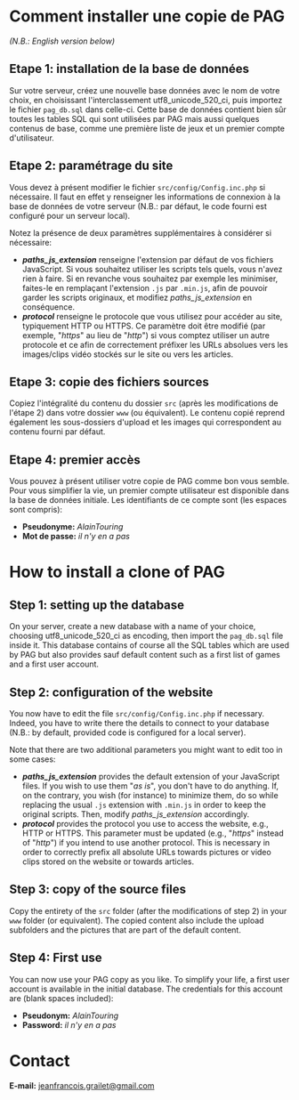 # Comment installer une copie de PAG

_(N.B.: English version below)_

## Etape 1: installation de la base de données
Sur votre serveur, créez une nouvelle base données avec le nom de votre choix, en choisissant 
l'interclassement utf8_unicode_520_ci, puis importez le fichier `pag_db.sql` dans celle-ci. Cette 
base de données contient bien sûr toutes les tables SQL qui sont utilisées par PAG mais aussi 
quelques contenus de base, comme une première liste de jeux et un premier compte d'utilisateur.

## Etape 2: paramétrage du site
Vous devez à présent modifier le fichier `src/config/Config.inc.php` si nécessaire. Il faut en 
effet y renseigner les informations de connexion à la base de données de votre serveur (N.B.: par 
défaut, le code fourni est configuré pour un serveur local).

Notez la présence de deux paramètres supplémentaires à considérer si nécessaire:

* **_paths\_js\_extension_** renseigne l'extension par défaut de vos fichiers JavaScript. Si vous 
  souhaitez utiliser les scripts tels quels, vous n'avez rien à faire. Si en revanche vous 
  souhaitez par exemple les minimiser, faites-le en remplaçant l'extension `.js` par `.min.js`, 
  afin de pouvoir garder les scripts originaux, et modifiez _paths_js_extension_ en conséquence.
* **_protocol_** renseigne le protocole que vous utilisez pour accéder au site, typiquement HTTP 
  ou HTTPS. Ce paramètre doit être modifié (par exemple, "_https_" au lieu de "_http_") si vous 
  comptez utiliser un autre protocole et ce afin de correctement préfixer les URLs absolues vers 
  les images/clips vidéo stockés sur le site ou vers les articles.

## Etape 3: copie des fichiers sources
Copiez l'intégralité du contenu du dossier `src` (après les modifications de l'étape 2) dans votre 
dossier `www` (ou équivalent). Le contenu copié reprend également les sous-dossiers d'upload et les 
images qui correspondent au contenu fourni par défaut.

## Etape 4: premier accès
Vous pouvez à présent utiliser votre copie de PAG comme bon vous semble. Pour vous simplifier la 
vie, un premier compte utilisateur est disponible dans la base de données initiale. Les 
identifiants de ce compte sont (les espaces sont compris):

* **Pseudonyme:** _AlainTouring_
* **Mot de passe:** _il n'y en a pas_

# How to install a clone of PAG

## Step 1: setting up the database
On your server, create a new database with a name of your choice, choosing utf8_unicode_520_ci as 
encoding, then import the `pag_db.sql` file inside it. This database contains of course all the 
SQL tables which are used by PAG but also provides sauf default content such as a first list of 
games and a first user account.

## Step 2: configuration of the website
You now have to edit the file `src/config/Config.inc.php` if necessary. Indeed, you have 
to write there the details to connect to your database (N.B.: by default, provided code is 
configured for a local server).

Note that there are two additional parameters you might want to edit too in some cases:

* **_paths\_js\_extension_** provides the default extension of your JavaScript files. If you wish 
  to use them "_as is_", you don't have to do anything. If, on the contrary, you wish (for 
  instance) to minimize them, do so while replacing the usual `.js` extension with `.min.js` in 
  order to keep the original scripts. Then, modify _paths_js_extension_ accordingly.
* **_protocol_** provides the protocol you use to access the website, e.g., HTTP or HTTPS. This 
  parameter must be updated (e.g., "_https_" instead of "_http_") if you intend to use another 
  protocol. This is necessary in order to correctly prefix all absolute URLs towards pictures or 
  video clips stored on the website or towards articles.

## Step 3: copy of the source files
Copy the entirety of the `src` folder (after the modifications of step 2) in your `www` folder (or 
equivalent). The copied content also include the upload subfolders and the pictures that are part 
of the default content.

## Step 4: First use
You can now use your PAG copy as you like. To simplify your life, a first user account is 
available in the initial database. The credentials for this account are (blank spaces included):

* **Pseudonym:** _AlainTouring_
* **Password:** _il n'y en a pas_

# Contact

**E-mail:** jeanfrancois.grailet@gmail.com